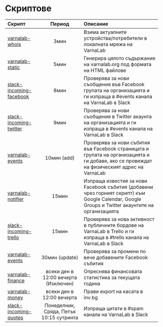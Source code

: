 
# Скриптове

Скрипт                    | Период         | Описание
:--                       | :--:           | :--
[varnalab-whois]          | 3мин           | Взима актуалните устройства/потребители в локалната мрежа на VarnaLab
[varnalab-static]         | 5мин           | Генерира цялото съдържание на varnalab.org под формата на HTML файлове
[slack-incoming-facebook] | 8мин           | Проверява за нови съобщения във Facebook групата на организацията и ги изпраща в #events канала на VarnaLab в Slack
[slack-incoming-twitter]  | 9мин           | Проверява за нови съобщения в Twitter акаунта на организацията и ги изпраща в #events канала на VarnaLab в Slack
[varnalab-events]         | 10мин (add)    | Проверява за нови събития във Facebook страницата и групата на организацията и ги добавя, ако се провеждат на физическият адрес на VarnaLab
[varnalab-notifier]       | 15мин          | Изпраща известия за нови Facebook събития (добавени чрез горният скрипт) към Google Calendar, Google Groups и Twitter акаунтите на организацията
[slack-incoming-trello]   | 15мин          | Проверява за нова активност в публичните бордове на VarnaLab в Trello и ги изпраща в #trello канала на VarnaLab в Slack
[varnalab-events]         | 30мин (update) | Проверява за промени по вече добавените Facebook събития
[varnalab-finance]        | всеки ден в 12:00 вечерта (Изключен) | Опреснява финансовата статистика за текущата година
[varnalab-money]          | всеки ден в 12:00 вечерта | Прави export на касата в inv.bg
[slack-incoming-quotes]   | Понеделник, Сряда, Петък 10:15 сутринта | Изпраща цитати в #spam канала на VarnaLab в Slack


  [varnalab-whois]: https://github.com/varnalab/varnalab-whois
  [varnalab-static]: https://github.com/varnalab/varnalab-static
  [varnalab-notifier]: https://github.com/varnalab/varnalab-notifier
  [varnalab-finance]: https://github.com/varnalab/varnalab-finance
  [varnalab-money]: https://github.com/varnalab/varnalab-money
  [varnalab-events]: https://github.com/varnalab/varnalab-events
  [slack-incoming-facebook]: https://github.com/varnalab/slack-incoming-facebook
  [slack-incoming-twitter]: https://github.com/varnalab/slack-incoming-twitter
  [slack-incoming-trello]: https://github.com/varnalab/slack-incoming-trello
  [slack-incoming-quotes]: https://github.com/simov/slack-incoming-quotes
